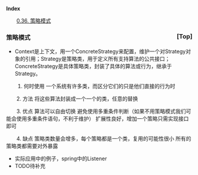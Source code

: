 <a name="index">**Index**</a>

&emsp;&emsp;<a href="#0">0.36. 策略模式</a>  
### <a name="0">策略模式</a><a style="float:right;text-decoration:none;" href="#index">[Top]</a>
- Context是上下文，用一个ConcreteStrategy来配置，维护一个对Strategy对象的引用；Strategy是策略类，用于定义所有支持算法的公共接口；ConcreteStrategy是具体策略类，封装了具体的算法或行为，继承于Strategy。


   1. 何时使用
 一个系统有许多类，而区分它们的只是他们直接的行为时
 
 　　2. 方法
 将这些算法封装成一个一个的类，任意的替换
 
 　　3. 优点
 算法可以自由切换
 避免使用多重条件判断（如果不用策略模式我们可能会使用多重条件语句，不利于维护）
 扩展性良好，增加一个策略只需实现接口即可
 
 　　4. 缺点
 策略类数量会增多，每个策略都是一个类，复用的可能性很小
 所有的策略类都需要对外暴露
 
- 实际应用中的例子，spring中的Listener
- TODO待补充